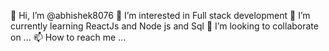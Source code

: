 👋 Hi, I’m @abhishek8076
👀 I’m interested in Full stack development
🌱 I’m currently learning ReactJs and Node js and Sql
💞️ I’m looking to collaborate on ...
📫 How to reach me ...